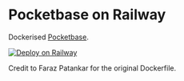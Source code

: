 # Pocketbase on Railway

Dockerised [Pocketbase][pb].

[![Deploy on Railway](https://railway.app/button.svg)](https://railway.app/template/XfUmjI?referralCode=faraz)

Credit to Faraz Patankar for the original Dockerfile.

[pb]: https://pocketbase.io/
